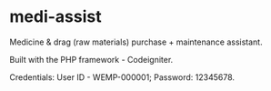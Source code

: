 # medi-assist
Medicine &amp; drag (raw materials) purchase + maintenance assistant.

Built with the PHP framework - Codeigniter.

Credentials: User ID - WEMP-000001; Password: 12345678.
